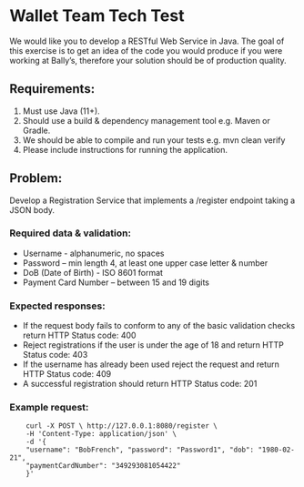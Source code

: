 # Wallet Team Tech Test

We would like you to develop a RESTful Web Service in Java. The goal of this exercise is to get an idea of the code you would produce if you were working at Bally’s, therefore your solution should be of production quality.

## Requirements:
1.	Must use Java (11+).
2.	Should use a build & dependency management tool e.g. Maven or Gradle.
3.	We should be able to compile and run your tests e.g. mvn clean verify
4.	Please include instructions for running the application.

## Problem:
Develop a Registration Service that implements a /register endpoint taking a JSON body.

### Required data & validation:
*	Username - alphanumeric, no spaces
*	Password – min length 4, at least one upper case letter & number
*	DoB (Date of Birth) - ISO 8601 format
*	Payment Card Number – between 15 and 19 digits

### Expected responses:
*	If the request body fails to conform to any of the basic validation checks return HTTP Status code: 400
*	Reject registrations if the user is under the age of 18 and return HTTP Status code: 403
*	If the username has already been used reject the request and return HTTP Status code: 409
*	A successful registration should return HTTP Status code: 201

### Example request:
```
    curl -X POST \ http://127.0.0.1:8080/register \
    -H 'Content-Type: application/json' \
    -d '{
    "username": "BobFrench", "password": "Password1", "dob": "1980-02-21",
    "paymentCardNumber": "349293081054422"
    }'
```
